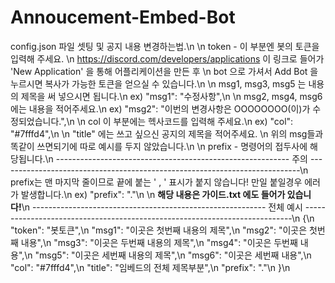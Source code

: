 # Annoucement-Embed-Bot

config.json 파일 셋팅 및 공지 내용 변경하는법.\n
\n
token - 이 부분엔 봇의 토큰을 입력해 주세요. \n
https://discord.com/developers/applications 이 링크로 들어가 'New Application' 을 통해 어플리케이션을 만든 후 \n
bot 으로 가셔서 Add Bot 을 누르시면 복사가 가능한 토큰을 얻으실 수 있습니다.\n
\n
msg1, msg3, msg5 는 내용의 제목을 써 넣으시면 됩니다.\n
ex) "msg1": "수정사항",\n
\n
msg2, msg4, msg6 에는 내용을 적어주세요.\n
ex) "msg2": "이번의 변경사항은 OOOOOOOO(이)가 수정되었습니다.",\n
\n
col 이 부분에는 헥사코드를 입력해 주세요.\n
ex) "col": "#7fffd4",\n
\n
"title" 에는 쓰고 싶으신 공지의 제목을 적어주세요. \n
위의 msg들과 똑같이 쓰면되기에 따로 예시를 두지 않았습니다.\n
\n
prefix - 명령어의 접두사에 해당됩니다.\n
---------------------------------------------------------- 주의 ---------------------------------------------------------------------------\n
prefix는 맨 마지막 줄이므로 끝에 붙는 ' , ' 표시가 붙지 않습니다! 만일 붙일경우 에러가 발생합니다.\n
ex) "prefix": "."\n
\n
**해당 내용은 가이드.txt 에도 들어가 있습니다!**\n
---------------------------------------------------------- 전체 예시 ---------------------------------------------------------------------------\n
{\n
    "token": "봇토큰",\n
    "msg1": "이곳은 첫번째 내용의 제목",\n
    "msg2": "이곳은 첫번째 내용",\n
    "msg3": "이곳은 두번째 내용의 제목",\n
    "msg4": "이곳은 두번째 내용",\n
    "msg5": "이곳은 세번째 내용의 제목",\n
    "msg6": "이곳은 세번째 내용",\n
    "col": "#7fffd4",\n
    "title": "임베드의 전체 제목부분",\n
    "prefix": "."\n
}\n
